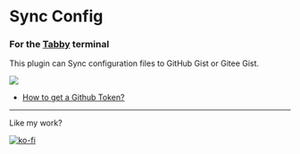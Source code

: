 # Sync Config

### For the [Tabby](https://github.com/Eugeny/tabby) terminal

This plugin can Sync configuration files to GitHub Gist or Gitee Gist.

![](./screenshot.png)

- [How to get a Github Token?](https://docs.github.com/en/authentication/keeping-your-account-and-data-secure/managing-your-personal-access-tokens#creating-a-personal-access-token-classic)

---

Like my work?

[![ko-fi](https://www.ko-fi.com/img/donate_sm.png)](https://ko-fi.com/huangxingguang)
